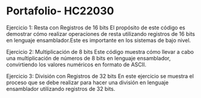 # Portafolio- HC22030

Ejercicio 1: Resta con Registros de 16 bits
El propósito de este código es demostrar cómo realizar operaciones de resta utilizando registros de 16 bits en lenguaje ensamblador.Este es importante en los sistemas de bajo nivel. 

Ejercicio 2: Multiplicación de 8 bits
Este código muestra cómo llevar a cabo una multiplicación de números de 8 bits en lenguaje ensamblador, convirtiendo los valores numéricos en formato de ASCII. 

Ejercicio 3: División con Registros de 32 bits
En este ejercicio se muestra el proceso que se debe realizar para hacer una división en lenguaje ensamblador utilizando registros de 32 bits.
